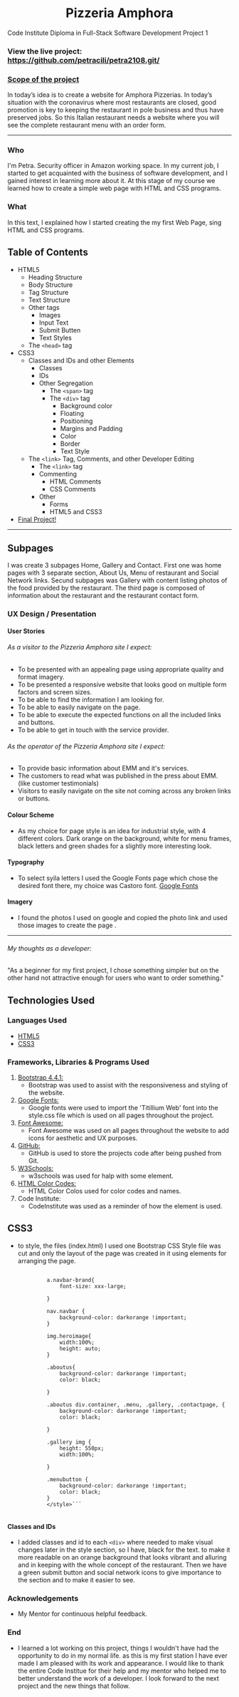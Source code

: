 <h1 align="center">Pizzeria Amphora</h1>

Code Institute Diploma in Full-Stack Software Development Project 1

### View the live project: https://github.com/petracili/petra2108.git/

### <u>Scope of the project</u>

In today’s idea is to create a website for Amphora Pizzerias. In today’s situation with the coronavirus where most restaurants are closed, good promotion is key to keeping the restaurant in pole business and thus have preserved jobs. So this Italian restaurant needs a website where you will see the complete restaurant menu with an order form.

-----------------

   ### Who

   I'm Petra. Security officer in Amazon working space. In my current job, I started to get acquainted with the business of software development, and I gained interest in learning more about it.
   At this stage of my course we learned how to create a simple web page with HTML and CSS programs.

   ### What

   In this text, I explained how I started creating the my first Web Page, sing HTML and CSS programs. 

   ## Table of Contents
 * HTML5
	* Heading Structure
    * Body Structure
	* Tag Structure
	* Text Structure
	* Other tags
		* Images
		* Input Text
		* Submit Butten
		* Text Styles
	* The `<head>` tag
 * CSS3
	* Classes and IDs and other Elements
		* Classes
		* IDs
		* Other Segregation
			* The `<span>` tag
			* The `<div>` tag
				* Background color
				* Floating
				* Positioning
				* Margins and Padding
                * Color
                * Border
                * Text Style		
	* The `<link>` Tag, Comments, and other Developer Editing
		* The `<link>` tag
		* Commenting
			* HTML Comments
			* CSS Comments
		* Other 
			* Forms
			* HTML5 and CSS3       
 * [Final Project!](https://8000-edfec628-a3ee-44df-a81f-735ddd00892b.ws-eu03.gitpod.io/)

 ---------------

## Subpages

  I was create 3 subpages Home, Gallery and Contact. First one was home pages with 3 separate section, About Us, Menu of restaurant and Social Network links. 
  Secund subpages was Gallery with content listing photos of the food provided by the restaurant. 
  The third page is composed of information about the restaurant and the restaurant contact form.

### UX Design / Presentation

#### User Stories

###### As a visitor to the Pizzeria Amphora site I expect:

- To be presented with an appealing page using appropriate quality and format imagery.
- To be presented a responsive website that looks good on multiple form factors and screen sizes.
- To be able to find the information I am looking for.
- To be able to easily navigate on the page.
- To be able to execute the expected functions on all the included links and buttons.
- To be able to get in touch with the service provider.

###### As the operator of the Pizzeria Amphora site I expect:
  
- To provide basic information about EMM and it's services.
- The customers to read what was published in the press about EMM. (like customer testimonials)
- Visitors to easily navigate on the site not coming across any broken links or buttons.

#### Colour Scheme
-   As my choice for page style is an idea for industrial style, with 4 different colors.
      Dark orange on the background, white for menu frames, black letters and green shades for a slightly more interesting look.

####  Typography
-   To select syila letters I used the Google Fonts page which chose the desired font there, my choice was Castoro font.
     [Google Fonts](https://fonts.google.com/)

#### Imagery
-    I found the photos I used on google and copied the photo link and used those images to create the page . 

-------

###### My thoughts as a developer:

"As a beginner for my first project, I chose something simpler but on the other hand not attractive enough for users who want to order something."


## Technologies Used

### Languages Used

-   [HTML5](https://en.wikipedia.org/wiki/HTML5)
-   [CSS3](https://en.wikipedia.org/wiki/Cascading_Style_Sheets)

### Frameworks, Libraries & Programs Used

1. [Bootstrap 4.4.1:](https://getbootstrap.com/docs/4.4/getting-started/introduction/)
    - Bootstrap was used to assist with the responsiveness and styling of the website.
1. [Google Fonts:](https://fonts.google.com/)
    - Google fonts were used to import the 'Titillium Web' font into the style.css file which is used on all pages throughout the project.
1. [Font Awesome:](https://fontawesome.com/)
    - Font Awesome was used on all pages throughout the website to add icons for aesthetic and UX purposes.
1. [GitHub:](https://github.com/)
    - GitHub is used to store the projects code after being pushed from Git.
1. [W3Schools:](https://www.w3schools.com/)
    - w3schools was used for halp with some element. 
1. [HTML Color Codes:](https://htmlcolorcodes.com/)
    - HTML Color Colos used for color codes and names.
1. Code Institute:
    - CodeInstitute was used as a reminder of how the element is used.
    

## CSS3

* to style, the files (index.html) I used one Bootstrap CSS Style file was cut and only the layout of the page was created in it using elements for arranging the page.

   ``` <style>
			
			a.navbar-brand{
				font-size: xxx-large;
				
			}
			
			nav.navbar {
				background-color: darkorange !important;
			}
			
			img.heroimage{
				width:100%;
				height: auto;
			}
			
			.aboutus{
				background-color: darkorange !important;
				color: black;
				
            }
            
            .aboutus div.container, .menu, .gallery, .contactpage, {
				background-color: darkorange !important;
				color: black;
				
			}
			
			.gallery img {
				height: 550px;
				width:100%;
				
            }
            
            .menubutton {
                background-color: darkorange !important;
                color: black;
            }
            </style>```
		

#### Classes and IDs

*  I added classes and id to each `<div>` where needed to make visual changes later in the style section, so 
  I have, black for the text. to make it more readable on an orange background that looks 
   vibrant and alluring and in keeping with the whole concept of the restaurant. Then we have a green submit button and social network icons to give importance to the section and to make it easier to see.


### Acknowledgements

* My Mentor for continuous helpful feedback.

### End 

-  I learned a lot working on this project, things I wouldn't have had the opportunity to do in my normal life. as this is my first station I have ever made I am pleased with its work and appearance. I would like to thank the entire Code Institue for their help and my mentor who helped me to better understand the work of a developer. I look forward to the next project and the new things that follow.
